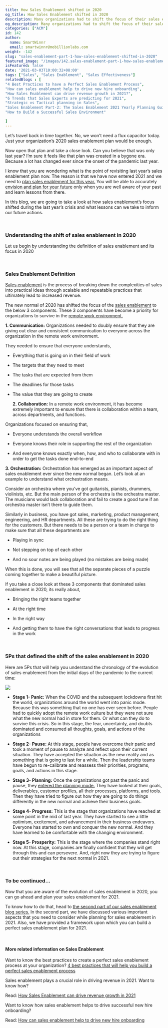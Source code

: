 ```yaml
---
title: How Sales Enablement shifted in 2020
og_title: How Sales Enablement shifted in 2020
description: Many organizations had to shift the focus of their sales enablement during the crisis in 2020. But how much has it changed over the last year and where do we stand right now?
og_description: Many organizations had to shift the focus of their sales enablement during the crisis in 2020. But how much has it changed over the last year and where do we stand right now?
categories: ["ACM"]
id: 142
author:
  name: SmartWinnr
  email: smartwinnr@mobillionlabs.com
weight: -142
slug: "sales-enablement-part-1-how-sales-enablement-shifted-in-2020"
featured_image: "/images/142.sales-enablement-part-1-how-sales-enablement-shifted-in-2020.jpg"
isFeatured: false
date: '2021-03-03T10:00:32+08:00'
tags: ["Sales", "Sales Enablement", "Sales Effectiveness"]
relatedBlogs : [
"4 Best Practices to have a Perfect Sales Enablement Process",
"How can sales enablement help to drive new hire onboarding",
"How Sales Enablement can drive revenue growth in 2021?",
"6 Trends that Sales Experts are predicting for 2021",
"Strategic vs Tactical planning in Sales",
"Sales Enablement Part-2: The Sales Enablement 2021 Yearly Planning Guide",
"How to Build a Successful Sales Environment"

]
---
```

Let’s travel back in time together. No, we won’t need a flux capacitor today. Just your organization’s 2020 sales enablement plan would be enough.

Now open that plan and take a close look. Can you believe that was only last year? I’m sure it feels like that plan was created in a bygone era. Because a lot has changed ever since the onset of the pandemic last year.

I know that you are wondering what is the point of revisiting last year’s sales enablement plan now. The reason is that we have now entered 2021 and we need to <a href="https://www.smartwinnr.com/post/how-sales-enablement-can-drive-revenue-growth-in-2021/" class="ml_custom_link" target="_blank">plan sales enablement for this year.</a> You will be able to accurately <a href="https://www.smartwinnr.com/post/6-trends-that-sales-experts-are-predicting-for-2021/" class="ml_custom_link" target="_blank">envision and plan for your future</a> only when you are well aware of your past and learn lessons from there.

In this blog, we are going to take a look at how sales enablement’s focus shifted during the last year’s crisis and what lessons can we take to inform our future actions. 

<br>

### **Understanding the shift of sales enablement in 2020**

Let us begin by understanding the definition of sales enablement and its focus in 2020

<br>

### **Sales Enablement Definition**

<a href="https://www.smartwinnr.com/post/4-best-practices-to-have-a-perfect-sales-enablement-process/" class="ml_custom_link" target="_blank">Sales enablement</a> is the process of breaking down the complexities of sales into practical ideas through scalable and repeatable practices that ultimately lead to increased revenue. 

The new normal of 2020 has shifted the focus of the <a href="https://www.smartwinnr.com/post/how-can-sales-enablement-help-to-drive-new-hire-onboarding/" class="ml_custom_link" target="_blank">sales enablement</a> to the below 3 components. These 3 components have become a priority for organizations to survive in the <a href="https://www.smartwinnr.com/post/a-guide-to-remote-sales/" class="ml_custom_link" target="_blank">remote work environment.</a>

  **1. Communication:** 
  Organizations needed to doubly ensure that they are giving out clear and consistent communication to everyone across the organization in the remote work environment. 

They needed to ensure that everyone understands, 

* Everything that is going on in their field of work 

* The targets that they need to meet

* The tasks that are expected from them 

* The deadlines for those tasks 

* The value that they are going to create 


  **2. Collaboration:**
In a remote work environment, it has become extremely important to ensure that there is collaboration within a team, across departments, and functions. 

Organizations focused on ensuring that,

* Everyone understands the overall workflow

* Everyone knows their role in supporting the rest of the organization

* And everyone knows exactly when, how, and who to collaborate with in order to get the tasks done end-to-end 


**3. Orchestration:** 
Orchestration has emerged as an important aspect of sales enablement ever since the new normal began. Let’s look at an example to understand what orchestration means.

Consider an orchestra where you’ve got guitarists, pianists, drummers, violinists, etc. But the main person of the orchestra is the orchestra master. The musicians would lack collaboration and fail to create a good tune if an orchestra master isn’t there to guide them. 

Similarly in business, you have got sales, marketing, product management, engineering, and HR departments. All these are trying to do the right thing for the customers. But there needs to be a person or a team in charge to make sure that all these departments are 

* Playing in sync

* Not stepping on top of each other 

* And no sour notes are being played (no mistakes are being made) 


When this is done, you will see that all the separate pieces of a puzzle coming together to make a beautiful picture. 

If you take a close look at these 3 components that dominated sales enablement in 2020, its really about,

* Bringing the right teams together 

* At the right time

* In the right way

* And getting them to have the right conversations that leads to progress in the work

<br>

### **5Ps that defined the shift of the sales enablement in 2020**

Here are 5Ps that will help you understand the chronology of the evolution of sales enablement from the initial days of the pandemic to the current time: 

<img src="/images/142.5ps-of-sales-enablement.jpeg">

* **Stage 1- Panic:** When the COVID and the subsequent lockdowns first hit the world, organizations around the world went into panic mode. Because this was something that no one has ever seen before. People had to quickly adopt the remote work culture but they were not sure what the new normal had in store for them. Or what can they do to survive this crisis. So in this stage, the fear, uncertainty, and doubts dominated and consumed all thoughts, goals, and actions of the organizations

* **Stage 2- Pause:** At this stage, people have overcome their panic and took a moment of pause to analyze and reflect upon their current situation. They have accepted the situation as the new reality and as something that is going to last for a while. Then the leadership teams have begun to re-calibrate and reassess their priorities, programs, goals, and actions in this stage. 

* **Stage 3- Planning:** Once the organizations got past the panic and pause, they <a href="https://www.smartwinnr.com/post/strategic-versus-tactical-planning-in-sales/" class="ml_custom_link" target="_blank">entered the planning mode.</a> They have looked at their goals, deliverables, customer profiles, all their processes, platforms, and tools. Then they have tried to figure out how they are going to do things differently in the new normal and achieve their business goals. 

* **Stage 4- Progress:** This is the stage that organizations have reached at some point in the mid of last year. They have started to see a little optimism, excitement, and advancement in their business endeavors. Everyone has started to own and conquer the new normal. And they have learned to be comfortable with the changing environment. 

* **Stage 5- Prosperity:** This is the stage where the companies stand right now. At this stage, companies are finally confident that they will get through this and can persevere. And, right now they are trying to figure out their strategies for the next normal in 2021.


<br>

### **To be continued...**

Now that you are aware of the evolution of sales enablement in 2020, you can go ahead and plan your sales enablement for 2021. 

To know how to do that, head to <a href="https://www.smartwinnr.com/post/sales-enablement-part-2-the-sales-enablement-2021-yearly-planning-guide/" class="ml_custom_link" target="_blank">the second part of our sales enablement blog series.</a> In the second part, we have discussed various important aspects that you need to consider while planning for sales enablement in 2021. Also, we have provided a framework upon which you can build a perfect sales enablement plan for 2021.

<br>

#### **More related information on Sales Enablement**

Want to know the best practices to create a perfect sales enablement process at your organization? <a href="https://www.smartwinnr.com/post/4-best-practices-to-have-a-perfect-sales-enablement-process/" class="ml_custom_link" target="_blank">4 best practices that will help you build a perfect sales enablement process</a>

Sales enablement plays a crucial role in driving revenue in 2021. Want to know how?

Read: <a href="https://www.smartwinnr.com/post/how-sales-enablement-can-drive-revenue-growth-in-2021/" class="ml_custom_link" target="_blank">How Sales Enablement can drive revenue growth in 2021</a>

Want to know how sales enablement helps to drive successful new hire onboarding?

Read: <a href="https://www.smartwinnr.com/post/how-can-sales-enablement-help-to-drive-new-hire-onboarding/" class="ml_custom_link" target="_blank">How can sales enablement help to drive new hire onboarding</a>